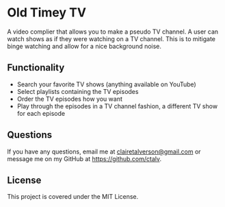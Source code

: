 # Old Timey TV

A video complier that allows you to make a pseudo TV channel. A user can watch shows as if they were watching on a TV channel. This is to mitigate binge watching and allow for a nice background noise.

## Functionality

- Search your favorite TV shows (anything available on YouTube)
- Select playlists containing the TV episodes
- Order the TV episodes how you want
- Play through the episodes in a TV channel fashion, a different TV show for each episode

## Questions
If you have any questions, email me at clairetalverson@gmail.com or message me on my GitHub at https://github.com/ctalv.

## License
This project is covered under the MIT License.